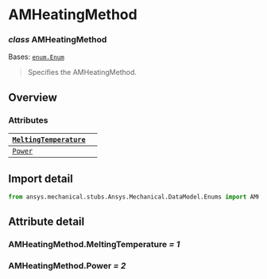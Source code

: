 <a id="amheatingmethod"></a>

# AMHeatingMethod

<a id="AMHeatingMethod"></a>

### *class* AMHeatingMethod

Bases: [`enum.Enum`](https://docs.python.org/3/library/enum.html#enum.Enum)

> Specifies the AMHeatingMethod.

> <!-- !! processed by numpydoc !! -->

<a id="overview"></a>

## Overview

### Attributes

| [`MeltingTemperature`](#AMHeatingMethod.MeltingTemperature)   |    |
|---------------------------------------------------------------|----|
| [`Power`](#AMHeatingMethod.Power)                             |    |

<a id="import-detail"></a>

## Import detail

```python
from ansys.mechanical.stubs.Ansys.Mechanical.DataModel.Enums import AMHeatingMethod
```

<a id="attribute-detail"></a>

## Attribute detail

<a id="AMHeatingMethod.MeltingTemperature"></a>

### AMHeatingMethod.MeltingTemperature *= 1*

<a id="AMHeatingMethod.Power"></a>

### AMHeatingMethod.Power *= 2*

